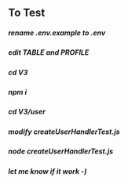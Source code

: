## To Test

##### rename .env.example to .env
##### edit TABLE and PROFILE
##### cd V3
##### npm i
##### cd V3/user
##### modify createUserHandlerTest.js 
##### node createUserHandlerTest.js
##### let me know if it work -)

  
